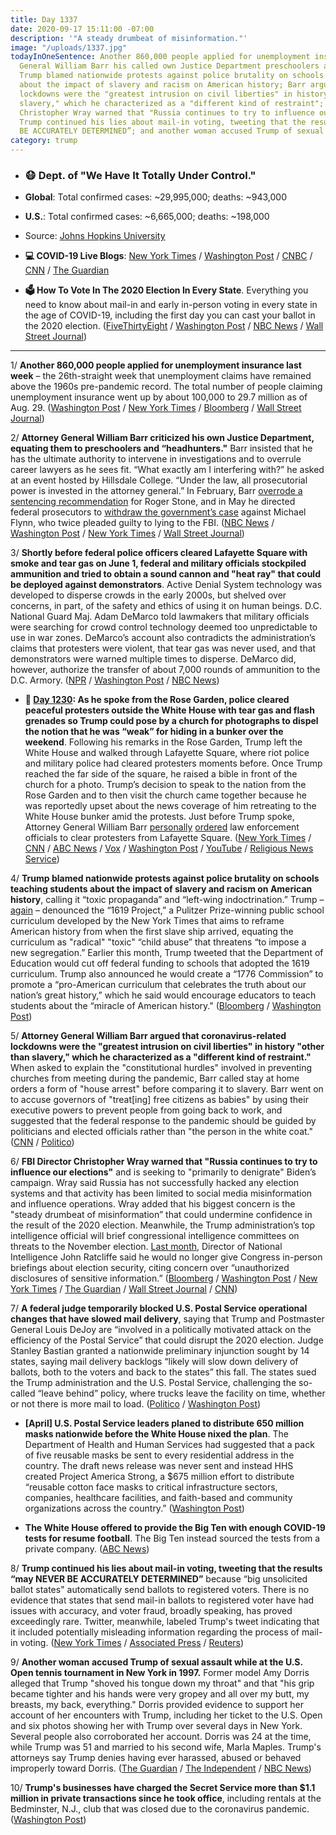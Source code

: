 ```yaml
---
title: Day 1337
date: 2020-09-17 15:11:00 -07:00
description: '"A steady drumbeat of misinformation."'
image: "/uploads/1337.jpg"
todayInOneSentence: Another 860,000 people applied for unemployment insurance; Attorney
  General William Barr his called own Justice Department preschoolers and "headhunters";
  Trump blamed nationwide protests against police brutality on schools teaching students
  about the impact of slavery and racism on American history; Barr argued that coronavirus-related
  lockdowns were the "greatest intrusion on civil liberties" in history "other than
  slavery," which he characterized as a "different kind of restraint"; FBI Director
  Christopher Wray warned that "Russia continues to try to influence our elections";
  Trump continued his lies about mail-in voting, tweeting that the results “may NEVER
  BE ACCURATELY DETERMINED”; and another woman accused Trump of sexual assault.
category: trump
---
```


* ### 😷 Dept. of "We Have It Totally Under Control."

* **Global**: Total confirmed cases: \~29,995,000; deaths: \~943,000

* **U.S.**: Total confirmed cases: \~6,665,000; deaths: \~198,000

* Source: [Johns Hopkins University](https://coronavirus.jhu.edu/map.html)

* **💻 COVID-19 Live Blogs**: [New York Times](https://www.nytimes.com/2020/09/17/world/covid-19-coronavirus.html?action=click&module=Top%20Stories&pgtype=Homepage) / [Washington Post](https://www.washingtonpost.com/nation/2020/09/17/coronavirus-covid-live-updates-us/) / [CNBC](https://www.cnbc.com/2020/09/17/coronavirus-live-updates.html) / [CNN](https://www.cnn.com/world/live-news/coronavirus-pandemic-09-17-20-intl/index.html) / [The Guardian](https://www.theguardian.com/us-news/live/2020/sep/17/donald-trump-joe-biden-coronavirus-covid-19-)

* **🗳 How To Vote In The 2020 Election In Every State**. Everything you need to know about mail-in and early in-person voting in every state in the age of COVID-19, including the first day you can cast your ballot in the 2020 election. ([FiveThirtyEight](https://projects.fivethirtyeight.com/how-to-vote-2020/) / [Washington Post](https://www.washingtonpost.com/elections/2020/how-to-vote/) / [NBC News](https://www.nbcnews.com/specials/plan-your-vote-state-by-state-guide-voting-by-mail-early-in-person-voting-election/index.html?cid=bc_npd_nn_ms_np-1_200816) / [Wall Street Journal](https://www.wsj.com/articles/how-to-vote-by-mail-in-every-state-11597840923))

---

1/ **Another 860,000 people applied for unemployment insurance last week** – the 26th-straight week that unemployment claims have remained above the 1960s pre-pandemic record. The total number of people claiming unemployment insurance went up by about 100,000 to 29.7 million as of Aug. 29. ([Washington Post](https://www.washingtonpost.com/business/2020/09/17/new-unemployment-claims-september/) / [New York Times](https://www.nytimes.com/live/2020/09/17/business/stock-market-today-coronavirus?action=click&module=Top%20Stories&pgtype=Homepage) / [Bloomberg](https://www.bloomberg.com/news/articles/2020-09-17/u-s-jobless-claims-resume-drop-in-sign-of-gradual-improvement?sref=MIBMEEoj) / [Wall Street Journal](https://www.wsj.com/articles/unemployment-jobless-claims-09-17-2020-11600293082?mod=hp_lead_pos4))

2/ **Attorney General William Barr criticized his own Justice Department, equating them to preschoolers and “headhunters."** Barr insisted that he has the ultimate authority to intervene in investigations and to overrule career lawyers as he sees fit. “What exactly am I interfering with?” he asked at an event hosted by Hillsdale College. “Under the law, all prosecutorial power is invested in the attorney general.” In February, Barr [overrode a sentencing recommendation](https://whatthefuckjusthappenedtoday.com/2020/02/11/day-1118/#1-trump%E2%80%99s-justice-department-will-ov) for Roger Stone, and in May he directed federal prosecutors to [withdraw the government’s case](https://whatthefuckjusthappenedtoday.com/2020/05/07/day-1204/#8-the-justice-department-dropped-its) against Michael Flynn, who twice pleaded guilty to lying to the FBI. ([NBC News](https://www.nbcnews.com/politics/justice-department/barr-blasts-his-own-justice-department-prosecutors-accuses-them-being-n1240279) / [Washington Post](https://www.washingtonpost.com/national-security/william-barr-hillsdale-college/2020/09/16/0986dac4-f887-11ea-a275-1a2c2d36e1f1_story.html) / [New York Times](https://www.nytimes.com/2020/09/17/us/politics/william-barr-justice-department-authority.html) / [Wall Street Journal](https://www.wsj.com/articles/barr-condemns-justice-department-prosecutors-11600348770))

3/ **Shortly before federal police officers cleared Lafayette Square with smoke and tear gas on June 1, federal and military officials stockpiled ammunition and tried to obtain a sound cannon and "heat ray" that could be deployed against demonstrators**. Active Denial System technology was developed to disperse crowds in the early 2000s, but shelved over concerns, in part, of the safety and ethics of using it on human beings. D.C. National Guard Maj. Adam DeMarco told lawmakers that military officials were searching for crowd control technology deemed too unpredictable to use in war zones. DeMarco’s account also contradicts the administration’s claims that protesters were violent, that tear gas was never used, and that demonstrators were warned multiple times to disperse. DeMarco did, however, authorize the transfer of about 7,000 rounds of ammunition to the D.C. Armory. ([NPR](https://www.npr.org/2020/09/16/913748800/military-police-leaders-weighed-deploying-heat-ray-against-d-c-protesters) / [Washington Post](https://www.washingtonpost.com/local/dc-protest-lafayette-square/2020/09/16/ca0174e4-f788-11ea-89e3-4b9efa36dc64_story.html) / [NBC News](https://www.nbcnews.com/politics/congress/federal-officials-sought-heat-ray-device-clearing-d-c-protesters-n1240288))

* **📌 [Day 1230](https://whatthefuckjusthappenedtoday.com/2020/06/02/day-1230/#2-as-he-spoke-from-the-rose-garden-p): As he spoke from the Rose Garden, police cleared peaceful protesters outside the White House with tear gas and flash grenades so Trump could pose by a church for photographs to dispel the notion that he was “weak” for hiding in a bunker over the weekend**. Following his remarks in the Rose Garden, Trump left the White House and walked through Lafayette Square, where riot police and military police had cleared protesters moments before. Once Trump reached the far side of the square, he raised a bible in front of the church for a photo. Trump’s decision to speak to the nation from the Rose Garden and to then visit the church came together because he was reportedly upset about the news coverage of him retreating to the White House bunker amid the protests. Just before Trump spoke, Attorney General William Barr [personally](https://www.washingtonpost.com/politics/barr-personally-ordered-removal-of-protesters-near-white-house-leading-to-use-of-force-against-largely-peaceful-crowd/2020/06/02/0ca2417c-a4d5-11ea-b473-04905b1af82b_story.html) [ordered](https://www.cnn.com/2020/06/02/politics/barr-protests-white-house/index.html) law enforcement officials to clear protesters from Lafayette Square. ([New York Times](https://www.nytimes.com/2020/06/01/us/politics/trump-st-johns-church-bible.html) / [CNN](https://www.cnn.com/2020/06/01/politics/cnntv-bishop-trump-photo-op/index.html) / [ABC News](https://abcnews.go.com/Politics/national-guard-troops-deployed-white-house-trump-calls/story?id=71004151) / [Vox](https://www.vox.com/2020/6/1/21277610/monday-lafayette-square-tear-gas) / [Washington Post](https://www.washingtonpost.com/politics/inside-the-push-to-tear-gas-protesters-ahead-of-a-trump-photo-op/2020/06/01/4b0f7b50-a46c-11ea-bb20-ebf0921f3bbd_story.html) / [YouTube](https://www.youtube.com/watch?v=zQCHvK_pB7U) / [Religious News Service](https://religionnews.com/2020/06/02/ahead-of-trump-bible-photo-op-police-forcibly-expel-priest-from-st-johns-church-near-white-house/))

4/ **Trump blamed nationwide protests against police brutality on schools teaching students about the impact of slavery and racism on American history**, calling it “toxic propaganda” and “left-wing indoctrination.” Trump – [again](https://whatthefuckjusthappenedtoday.com/2020/09/09/day-1329/) – denounced the “1619 Project,” a Pulitzer Prize-winning public school curriculum developed by the New York Times that aims to reframe American history from when the first slave ship arrived, equating the curriculum as "radical" "toxic" “child abuse” that threatens “to impose a new segregation.” Earlier this month, Trump tweeted that the Department of Education would cut off federal funding to schools that adopted the 1619 curriculum. Trump also announced he would create a “1776 Commission” to promote a “pro-American curriculum that celebrates the truth about our nation’s great history,” which he said would encourage educators to teach students about the “miracle of American history." ([Bloomberg](https://www.bloomberg.com/news/articles/2020-09-17/trump-plans-to-denounce-focus-on-slavery-racism-in-schools?sref=MIBMEEoj) / [Washington Post](https://www.washingtonpost.com/education/trump-history-education/2020/09/17/f40535ec-ee2c-11ea-ab4e-581edb849379_story.html?hpid=hp_no-name_6p-0917-trumpschools%3Ahomepage%2Fstory-ans&itid=hp_no-name_6p-0917-trumpschools%3Ahomepage%2Fstory-ans))

5/ **Attorney General William Barr argued that coronavirus-related lockdowns were the "greatest intrusion on civil liberties" in history "other than slavery," which he characterized as a "different kind of restraint."** When asked to explain the "constitutional hurdles" involved in preventing churches from meeting during the pandemic, Barr called stay at home orders a form of "house arrest" before comparing it to slavery. Barr went on to accuse governors of "treat\[ing\] free citizens as babies" by using their executive powers to prevent people from going back to work, and suggested that the federal response to the pandemic should be guided by politicians and elected officials rather than "the person in the white coat." ([CNN](https://www.cnn.com/2020/09/16/politics/barr-justice-department-speech/index.html) / [Politico](https://www.politico.com/news/2020/09/17/william-barr-coronavirus-lockdowns-slavery-416776))

6/ **FBI Director Christopher Wray warned that "Russia continues to try to influence our elections"** and is seeking to "primarily to denigrate" Biden’s campaign. Wray said Russia has not successfully hacked any election systems and that activity has been limited to social media misinformation and influence operations. Wray added that his biggest concern is the "steady drumbeat of misinformation” that could undermine confidence in the result of the 2020 election. Meanwhile, the Trump administration’s top intelligence official will brief congressional intelligence committees on threats to the November election. [Last month](https://whatthefuckjusthappenedtoday.com/2020/08/31/day-1320/#1-the-director-of-national-intellige), Director of National Intelligence John Ratcliffe said he would no longer give Congress in-person briefings about election security, citing concern over “unauthorized disclosures of sensitive information.” ([Bloomberg](https://www.bloomberg.com/news/articles/2020-09-17/wray-warns-of-ample-opportunity-for-foreign-election-meddling?srnd=politics-vp&sref=MIBMEEoj) / [Washington Post](https://www.washingtonpost.com/national-security/wray-fbi-election-security-threats-hearing/2020/09/16/4461526e-f869-11ea-a275-1a2c2d36e1f1_story.html) / [New York Times](https://www.nytimes.com/live/2020/09/17/us/trump-vs-biden#the-fbi-director-warns-during-a-house-hearing-that-biden-is-the-target-of-russian-disinformation-efforts) / [The Guardian](https://www.theguardian.com/us-news/2020/sep/17/misinformation-us-elections-2020-russia) / [Wall Street Journal](https://www.wsj.com/articles/trump-spy-chief-will-brief-intelligence-committees-on-election-threats-in-person-officials-say-11600302303?mod=politics_lead_pos2) / [CNN](https://www.cnn.com/2020/09/17/politics/fbi-director-wray-russia-election-interference/index.html))

7/ **A federal judge temporarily blocked U.S. Postal Service operational changes that have slowed mail delivery**, saying that Trump and Postmaster General Louis DeJoy are “involved in a politically motivated attack on the efficiency of the Postal Service” that could disrupt the 2020 election. Judge Stanley Bastian granted a nationwide preliminary injunction sought by 14 states, saying mail delivery backlogs “likely will slow down delivery of ballots, both to the voters and back to the states” this fall. The states sued the Trump administration and the U.S. Postal Service, challenging the so-called “leave behind” policy, where trucks leave the facility on time, whether or not there is more mail to load. ([Politico](https://www.politico.com/news/2020/09/17/us-judge-blocks-postal-service-changes-that-slowed-mail-417276) / [Washington Post](https://www.washingtonpost.com/politics/federal-judge-issues-temporary-injunction-against-usps-operational-changes-amid-concerns-about-mail-slowdowns/2020/09/17/34fb85a0-f91e-11ea-a275-1a2c2d36e1f1_story.html))

* **\[April\] U.S. Postal Service leaders planed to distribute 650 million masks nationwide before the White House nixed the plan**. The Department of Health and Human Services had suggested that a pack of five reusable masks be sent to every residential address in the country. The draft news release was never sent and instead HHS created Project America Strong, a $675 million effort to distribute “reusable cotton face masks to critical infrastructure sectors, companies, healthcare facilities, and faith-based and community organizations across the country.” ([Washington Post](https://www.washingtonpost.com/us-policy/2020/09/17/usps-trump-coronavirus-amazon-foia/))

* **The White House offered to provide the Big Ten with enough COVID-19 tests for resume football**. The Big Ten instead sourced the tests from a private company. ([ABC News](https://abcnews.go.com/Politics/white-house-offered-tests-big-ten-resume-football/story?id=73062256))

8/ **Trump continued his lies about mail-in voting, tweeting that the results “may NEVER BE ACCURATELY DETERMINED”** because “big unsolicited ballot states" automatically send ballots to registered voters. There is no evidence that states that send mail-in ballots to registered voter have had issues with accuracy, and voter fraud, broadly speaking, has proved exceedingly rare. Twitter, meanwhile, labeled Trump's tweet indicating that it included potentially misleading information regarding the process of mail-in voting. ([New York Times](https://www.nytimes.com/2020/09/17/us/elections/election-results-will-take-longer-but-not-because-of-unsolicited-ballots-despite-trumps-claims.html) / [Associated Press](https://apnews.com/8c5db90960815f91f39fe115579570b4) / [Reuters](https://www.reuters.com/article/twitter-trump/twitter-slaps-warning-label-on-trump-tweet-idUSL4N2GE3KD))

9/ **Another woman accused Trump of sexual assault while at the U.S. Open tennis tournament in New York in 1997.** Former model Amy Dorris alleged that Trump "shoved his tongue down my throat" and that "his grip became tighter and his hands were very gropey and all over my butt, my breasts, my back, everything." Dorris provided evidence to support her account of her encounters with Trump, including her ticket to the U.S. Open and six photos showing her with Trump over several days in New York. Several people also corroborated her account. Dorris was 24 at the time, while Trump was 51 and married to his second wife, Marla Maples. Trump's attorneys say Trump denies having ever harassed, abused or behaved improperly toward Dorris. ([The Guardian](https://www.theguardian.com/us-news/2020/sep/17/donald-trump-accused-of-sexual-assault-by-former-model-amy-dorris) / [The Independent](https://www.independent.co.uk/news/world/americas/trump-sexual-assault-amy-dorris-model-allegations-interview-b465911.html?utm_source=reddit.com) / [NBC News](https://www.nbcnews.com/politics/donald-trump/ex-model-amy-dorris-alleges-trump-sexually-assaulted-her-1997-n1240291))

10/ **Trump's businesses have charged the Secret Service more than $1.1 million in private transactions since he took office**, including rentals at the Bedminster, N.J., club that was closed due to the coronavirus pandemic. ([Washington Post](https://www.washingtonpost.com/politics/secret-service-spending-bedminster/2020/09/17/9e11e1c2-f6a0-11ea-be57-d00bb9bc632d_story.html))

